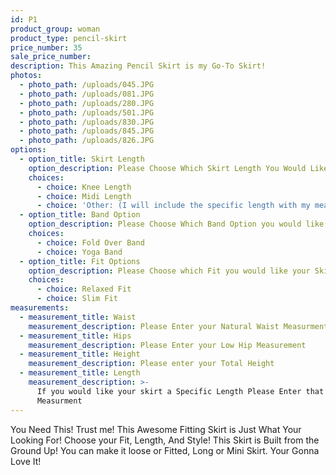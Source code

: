```yaml
---
id: P1
product_group: woman
product_type: pencil-skirt
price_number: 35
sale_price_number:
description: This Amazing Pencil Skirt is my Go-To Skirt!
photos:
  - photo_path: /uploads/045.JPG
  - photo_path: /uploads/081.JPG
  - photo_path: /uploads/280.JPG
  - photo_path: /uploads/501.JPG
  - photo_path: /uploads/830.JPG
  - photo_path: /uploads/845.JPG
  - photo_path: /uploads/826.JPG
options:
  - option_title: Skirt Length
    option_description: Please Choose Which Skirt Length You Would Like
    choices:
      - choice: Knee Length
      - choice: Midi Length
      - choice: 'Other: (I will include the specific length with my measurements)'
  - option_title: Band Option
    option_description: Please Choose Which Band Option you would like
    choices:
      - choice: Fold Over Band
      - choice: Yoga Band
  - option_title: Fit Options
    option_description: Please Choose which Fit you would like your Skirt
    choices:
      - choice: Relaxed Fit
      - choice: Slim Fit
measurements:
  - measurement_title: Waist
    measurement_description: Please Enter your Natural Waist Measurment
  - measurement_title: Hips
    measurement_description: Please Enter your Low Hip Measurement
  - measurement_title: Height
    measurement_description: Please enter your Total Height
  - measurement_title: Length
    measurement_description: >-
      If you would like your skirt a Specific Length Please Enter that
      Measurment
---
```


You Need This! Trust me! This Awesome Fitting Skirt is Just What Your Looking For! Choose your Fit, Length, And Style! This Skirt is Built from the Ground Up! You can make it loose or Fitted, Long or Mini Skirt. Your Gonna Love It!